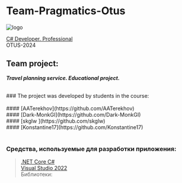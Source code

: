 # Team-Pragmatics-Otus
![logo](https://otus.ru/_next/static/images/img/logo2022_without_text-ad6a01e8608432b9967c441a0f4760b4.svg)

[C# Developer. Professional](https://otus.ru/lessons/csharp-professional/) <br/>
OTUS-2024

## Team project:
***Travel planning service.  Educational project.***

<br/>
### The project was developed by students in the course:<br/>
<br/>
#### [AATerekhov](https://github.com/AATerekhov) <br/>
#### [Dark-MonkGI](https://github.com/Dark-MonkGI) <br/>
#### [skglw ](https://github.com/skglw) <br/>
#### [Konstantine17](https://github.com/Konstantine17) <br/>


<br/>

### Средства, используемые для разработки приложения: <br/>
> [.NET Core C#](https://visualstudio.microsoft.com/ru/) <br/>
> [Visual Studio 2022](https://learn.microsoft.com/ru-ru/dotnet/core/introduction) <br/>
> Библиотеки: <br/>
